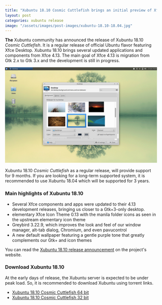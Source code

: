```yaml
---
title: "Xubuntu 18.10 Cosmic Cuttlefish brings an initial preview of Xfce 4.13"
layout: post
categories: xubuntu release
image: "/assets/images/post-images/xubuntu-18.10-18.04.jpg"
---
```


**The** Xubuntu community has announced the release of Xubuntu 18.10 *Cosmic Cuttlefish*. It is a regular release of official Ubuntu flavor featuring Xfce Desktop. Xubuntu 18.10 brings several updated applications and components from Xfce 4.13. The main goal of Xfce 4.13 is migration from Gtk 2.x to Gtk 3.x and the development is still in progress.

![Xubuntu 18.10 Cosmic Cuttlefish](/assets/images/post-images/xubuntu-18.10-18.04.jpg)

Xubuntu 18.10 *Cosmic Cuttlefish* as a regular release, will provide support for 9 months. If you are looking for a long-term supported system, it is recommended to use Xubuntu 18.04 which will be supported for 3 years.

### Main highlights of Xubuntu 18.10
- Several Xfce components and apps were updated to their 4.13 development releases, bringing us closer to a Gtk+3-only desktop.
- elementary Xfce Icon Theme 0.13 with the manila folder icons as seen in the upstream elementary icon theme
- Greybird 3.22.9, which improves the look and feel of our window manager, alt-tab dialog, Chromium, and even pavucontrol
- A new default wallpaper featuring a gentle purple tone that greatly complements our Gtk+ and icon themes

You can read the [Xubuntu 18.10 release announcement](https://xubuntu.org/news/xubuntu-18-10-released/) on the project's website.

### Download Xubuntu 18.10
At the early days of release, the Xubuntu server is expected to be under peak load. So, it is recommended to download Xubuntu using torrent links.
- [Xubuntu 18.10 Cosmic Cuttlefish 64 bit](http://torrent.ubuntu.com/xubuntu/releases/cosmic/release/desktop/xubuntu-18.10-desktop-amd64.iso.torrent)
- [Xubuntu 18.10 Cosmic Cuttlefish 32 bit](http://torrent.ubuntu.com/xubuntu/releases/cosmic/release/desktop/xubuntu-18.10-desktop-i386.iso.torrent)